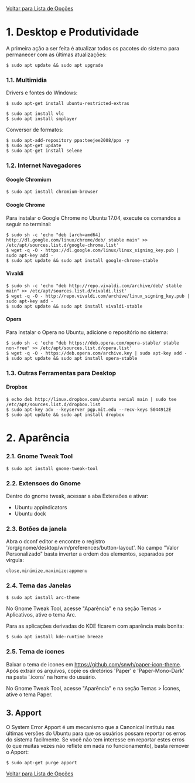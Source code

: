 [Voltar para Lista de Opções](https://bitbucket.org/rpdesignerfly/sofia/wiki/browse/)

# 1. Desktop e Produtividade

A primeira ação a ser feita é atualizar todos os pacotes do sistema para permanecer com as últimas atualizações:

```
$ sudo apt update && sudo apt upgrade
```

### 1.1. Multimidia

Drivers e fontes do Windows:

```
$ sudo apt-get install ubuntu-restricted-extras
```
```
$ sudo apt install vlc
$ sudo apt install smplayer
```

Conversor de formatos:

```
$ sudo apt-add-repository ppa:teejee2008/ppa -y
$ sudo apt-get update
$ sudo apt-get install selene
```

### 1.2. Internet Navegadores

#### Google Chromium

```
$ sudo apt install chromium-browser
```

#### Google Chrome

Para instalar o Google Chrome no Ubuntu 17.04, execute os comandos a seguir no terminal:

```
$ sudo sh -c 'echo "deb [arch=amd64] http://dl.google.com/linux/chrome/deb/ stable main" >> /etc/apt/sources.list.d/google-chrome.list'
$ wget -q -O - https://dl.google.com/linux/linux_signing_key.pub | sudo apt-key add -
$ sudo apt update && sudo apt install google-chrome-stable
```

#### Vivaldi

```
$ sudo sh -c 'echo "deb http://repo.vivaldi.com/archive/deb/ stable main" >> /etc/apt/sources.list.d/vivaldi.list'
$ wget -q -O - http://repo.vivaldi.com/archive/linux_signing_key.pub | sudo apt-key add -
$ sudo apt update && sudo apt install vivaldi-stable
```

#### Opera

Para instalar o Opera no Ubuntu, adicione o repositório no sistema:

```
$ sudo sh -c 'echo "deb https://deb.opera.com/opera-stable/ stable non-free" >> /etc/apt/sources.list.d/opera.list'
$ wget -q -O - https://deb.opera.com/archive.key | sudo apt-key add -
$ sudo apt update && sudo apt install opera-stable
```

### 1.3. Outras Ferramentas para Desktop

#### Dropbox

```
$ echo deb http://linux.dropbox.com/ubuntu xenial main | sudo tee /etc/apt/sources.list.d/dropbox.list
$ sudo apt-key adv --keyserver pgp.mit.edu --recv-keys 5044912E
$ sudo apt update && sudo apt install dropbox
```
# 2. Aparência

### 2.1. Gnome Tweak Tool

```
$ sudo apt install gnome-tweak-tool
```

### 2.2. Extensoes do Gnome

Dentro do gnome tweak, acessar a aba Extensões e ativar:

* Ubuntu appindicators
* Ubuntu dock

### 2.3. Botões da janela

Abra o dconf editor e encontre o registro '/org/gnome/desktop/wm/preferences/button-layout'.
No campo "Valor Personalizado" basta inverter a ordem dos elementos, separados por virgula:

```
close,minimize,maximize:appmenu
```

### 2.4. Tema das Janelas

```
$ sudo apt install arc-theme
```
No Gnome Tweak Tool, acesse "Aparência" e na seção Temas > Aplicativos, ative o tema Arc.

Para as aplicações derivadas do KDE ficarem com aparência mais bonita:

```
$ sudo apt install kde-runtime breeze
```

### 2.5. Tema de ícones

Baixar o tema de icones em https://github.com/snwh/paper-icon-theme. Após extrair os arquivos, copie os diretórios 'Paper' e 'Paper-Mono-Dark' na pasta '.icons' na home do usuário.

No Gnome Tweak Tool, acesse "Aparência" e na seção Temas > Ícones, ative o tema Paper.

## 3. Apport

O System Error Apport é um mecanismo que a Canonical instituiu nas últimas versões do Ubuntu para que os usuários possam reportar os erros do sistema facilmente. Se você não tem interesse em reportar estes erros (o que muitas vezes não reflete em nada no funcionamento), basta remover o Apport:

```
$ sudo apt-get purge apport
```

[Voltar para Lista de Opções](https://bitbucket.org/rpdesignerfly/sofia/wiki/browse/)